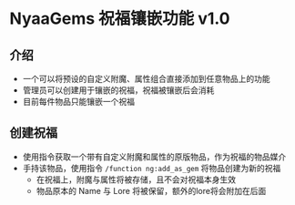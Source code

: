 # NyaaGems 祝福镶嵌功能 v1.0

## 介绍

- 一个可以将预设的自定义附魔、属性组合直接添加到任意物品上的功能
- 管理员可以创建用于镶嵌的祝福，祝福被镶嵌后会消耗
- 目前每件物品只能镶嵌一个祝福

## 创建祝福

- 使用指令获取一个带有自定义附魔和属性的原版物品，作为祝福的物品媒介
- 手持该物品，使用指令 `/function ng:add_as_gem` 将物品创建为新的祝福
    - 在祝福上，附魔与属性将被存储，且不会对祝福本身生效
    - 物品原本的 Name 与 Lore 将被保留，额外的lore将会附加在后面
